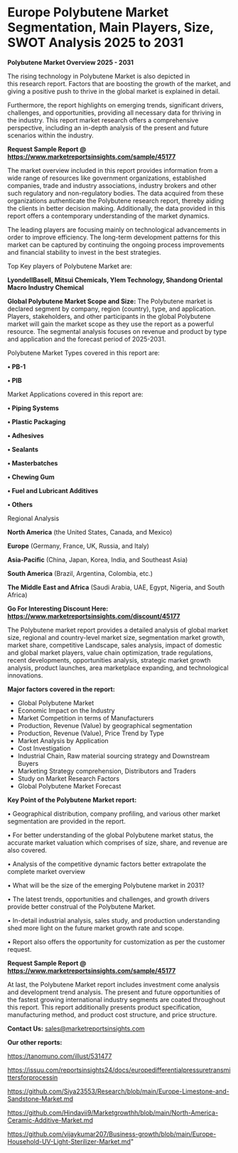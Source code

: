 # Europe Polybutene Market Segmentation, Main Players, Size, SWOT Analysis 2025 to 2031

<Strong> Polybutene Market Overview 2025 - 2031</strong>

The rising technology in Polybutene Market is also depicted in this research report. Factors that are boosting the growth of the market, and giving a positive push to thrive in the global market is explained in detail.

Furthermore, the report highlights on emerging trends, significant drivers, challenges, and opportunities, providing all necessary data for thriving in the industry. This report market research offers a comprehensive perspective, including an in-depth analysis of the present and future scenarios within the industry.

<strong>Request Sample Report @ <a href=https://www.marketreportsinsights.com/sample/45177>https://www.marketreportsinsights.com/sample/45177</a></strong>

The market overview included in this report provides information from a wide range of resources like government organizations, established companies, trade and industry associations, industry brokers and other such regulatory and non-regulatory bodies. The data acquired from these organizations authenticate the Polybutene research report, thereby aiding the clients in better decision making. Additionally, the data provided in this report offers a contemporary understanding of the market dynamics.

The leading players are focusing mainly on technological advancements in order to improve efficiency. The long-term development patterns for this market can be captured by continuing the ongoing process improvements and financial stability to invest in the best strategies.

Top Key players of Polybutene Market are:

<strong>LyondellBasell, Mitsui Chemicals, Ylem Technology, Shandong Oriental Macro Industry Chemical</strong>

<strong><b>Global Polybutene Market Scope and Size:</b></strong>
The Polybutene market is declared segment by company, region (country), type, and application. Players, stakeholders, and other participants in the global Polybutene market will gain the market scope as they use the report as a powerful resource. The segmental analysis focuses on revenue and product by type and application and the forecast period of 2025-2031.

Polybutene Market Types covered in this report are:

<strong>•  PB-1

•  PIB</strong>

Market Applications covered in this report are:

<strong>•  Piping Systems

•  Plastic Packaging

•  Adhesives

•  Sealants

•  Masterbatches

•  Chewing Gum

•  Fuel and Lubricant Additives

•  Others</strong> 

Regional Analysis

<strong>North America</strong> (the United States, Canada, and Mexico)

<strong>Europe</strong> (Germany, France, UK, Russia, and Italy)

<strong>Asia-Pacific</strong> (China, Japan, Korea, India, and Southeast Asia)

<strong>South America</strong> (Brazil, Argentina, Colombia, etc.)

<strong>The Middle East and Africa</strong> (Saudi Arabia, UAE, Egypt, Nigeria, and South Africa)

<strong>Go For Interesting Discount Here: <a href=https://www.marketreportsinsights.com/discount/45177>https://www.marketreportsinsights.com/discount/45177</a></strong>

The Polybutene market report provides a detailed analysis of global market size, regional and country-level market size, segmentation market growth, market share, competitive Landscape, sales analysis, impact of domestic and global market players, value chain optimization, trade regulations, recent developments, opportunities analysis, strategic market growth analysis, product launches, area marketplace expanding, and technological innovations.

<strong><b>Major factors covered in the report:</b></strong>
<ul>
  <li>Global Polybutene Market </li>
  <li>Economic Impact on the Industry</li>
  <li>Market Competition in terms of Manufacturers</li>
  <li>Production, Revenue (Value) by geographical segmentation</li>
  <li>Production, Revenue (Value), Price Trend by Type</li>
  <li>Market Analysis by Application</li>
  <li>Cost Investigation</li>
  <li>Industrial Chain, Raw material sourcing strategy and Downstream Buyers</li>
  <li>Marketing Strategy comprehension, Distributors and Traders</li>
  <li>Study on Market Research Factors</li>
  <li>Global Polybutene Market Forecast</li>
</ul>

<strong><b>Key Point of the Polybutene Market report:</b></strong>

• Geographical distribution, company profiling, and various other market segmentation are provided in the report.

• For better understanding of the global Polybutene market status, the accurate market valuation which comprises of size, share, and revenue are also covered.

• Analysis of the competitive dynamic factors better extrapolate the complete market overview

• What will be the size of the emerging Polybutene market in 2031?

• The latest trends, opportunities and challenges, and growth drivers provide better construal of the Polybutene Market.

• In-detail industrial analysis, sales study, and production understanding shed more light on the future market growth rate and scope.

• Report also offers the opportunity for customization as per the customer request.

<strong>Request Sample Report @ <a href=https://www.marketreportsinsights.com/sample/45177>https://www.marketreportsinsights.com/sample/45177</a></strong>

At last, the Polybutene Market report includes investment come analysis and development trend analysis. The present and future opportunities of the fastest growing international industry segments are coated throughout this report. This report additionally presents product specification, manufacturing method, and product cost structure, and price structure.

<strong>Contact Us:</strong>
sales@marketreportsinsights.com

<strong>Our other reports:</strong>

<a href=https://tanomuno.com/illust/531477>https://tanomuno.com/illust/531477</a>

<a href=https://issuu.com/reportsinsights24/docs/europedifferentialpressuretransmittersforprocessin>https://issuu.com/reportsinsights24/docs/europedifferentialpressuretransmittersforprocessin</a>

<a href=https://github.com/Siya23553/Research/blob/main/Europe-Limestone-and-Sandstone-Market.md>https://github.com/Siya23553/Research/blob/main/Europe-Limestone-and-Sandstone-Market.md</a>

<a href=https://github.com/Hindavii9/Marketgrowthh/blob/main/North-America-Ceramic-Additive-Market.md>https://github.com/Hindavii9/Marketgrowthh/blob/main/North-America-Ceramic-Additive-Market.md</a>

<a href=https://github.com/vijaykumar207/Business-growth/blob/main/Europe-Household-UV-Light-Sterilizer-Market.md>https://github.com/vijaykumar207/Business-growth/blob/main/Europe-Household-UV-Light-Sterilizer-Market.md</a>"
